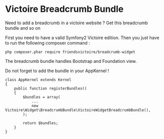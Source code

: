 Victoire Breadcrumb Bundle
============

Need to add a breadcrumb in a victoire website ?
Get this breadcrumb bundle and so on

First you need to have a valid Symfony2 Victoire edition.
Then you just have to run the following composer command :

    php composer.phar require friendsvictoire/breadcrumb-widget

The breadcrumb bundle handles Bootstrap and Foundation view.


Do not forget to add the bundle in your AppKernel !

    class AppKernel extends Kernel
    {
        public function registerBundles()
        {
            $bundles = array(
                ...
                new Victoire\Widget\BreadcrumbBundle\VictoireWidgetBreadcrumbBundle(),
            );

            return $bundles;
        }
    }
